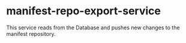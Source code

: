 # manifest-repo-export-service

This service reads from the Database and pushes new changes to the manifest repository.

